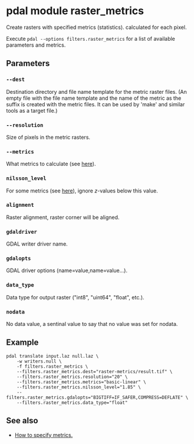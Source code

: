 # pdal module raster_metrics

Create rasters with specified metrics (statistics). calculated for each pixel. 

Execute `pdal --options filters.raster_metrics` for a list of available parameters and metrics.


## Parameters

### `--dest`
Destination directory and file name template for the metric raster files. 
(An empty file with the file name template and the name of the metric as the suffix is created with the metric files. 
It can be used by 'make' and similar tools as a target file.) 

### `--resolution`
Size of pixels in the metric rasters. 

### `--metrics`
What metrics to calculate (see [here](metrics-how-to-specify.md)).

### `nilsson_level`
For some metrics (see [here](metrics-how-to-specify.md)), ignore *z*-values below this value.

### `alignment`
Raster alignment, raster corner will be aligned. 

### `gdaldriver`
GDAL writer driver name.

### `gdalopts`
GDAL driver options (name=value,name=value...).

### `data_type`
Data type for output raster (\"int8\", \"uint64\", \"float\", etc.).

### `nodata`
No data value, a sentinal value to say that no value was set for nodata.


## Example

	pdal translate input.laz null.laz \
		-w writers.null \
		-f filters.raster_metrics \
		--filters.raster_metrics.dest="raster-metrics/result.tif" \
		--filters.raster_metrics.resolution="20" \
		--filters.raster_metrics.metrics="basic-linear" \
		--filters.raster_metrics.nilsson_level="1.85" \
		--filters.raster_metrics.gdalopts="BIGTIFF=IF_SAFER,COMPRESS=DEFLATE" \
		--filters.raster_metrics.data_type="float"


## See also

- [How to specify metrics.](metrics-how-to-specify.md)
